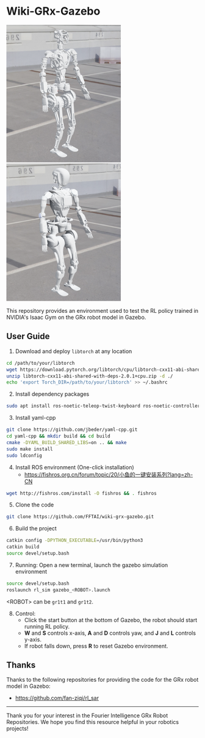 # Wiki-GRx-Gazebo

<img src="./pictures/gr1t1_webots.png" width="300" height="360" />
<img src="./pictures/gr1t2_webots.png" width="300" height="360" />

This repository provides an environment used to test the RL policy trained in NVIDIA's Isaac Gym on the GRx robot model in Gazebo.

## User Guide

1. Download and deploy `libtorch` at any location

```bash
cd /path/to/your/libtorch
wget https://download.pytorch.org/libtorch/cpu/libtorch-cxx11-abi-shared-with-deps-2.0.1%2Bcpu.zip
unzip libtorch-cxx11-abi-shared-with-deps-2.0.1+cpu.zip -d ./
echo 'export Torch_DIR=/path/to/your/libtorch' >> ~/.bashrc
```

2. Install dependency packages

```bash
sudo apt install ros-noetic-teleop-twist-keyboard ros-noetic-controller-interface ros-noetic-gazebo-ros-control ros-noetic-joint-state-controller ros-noetic-effort-controllers ros-noetic-joint-trajectory-controller
```

3. Install yaml-cpp

```bash
git clone https://github.com/jbeder/yaml-cpp.git
cd yaml-cpp && mkdir build && cd build
cmake -DYAML_BUILD_SHARED_LIBS=on .. && make
sudo make install
sudo ldconfig
```

4. Install ROS environment (One-click installation)
    - https://fishros.org.cn/forum/topic/20/小鱼的一键安装系列?lang=zh-CN

```bash
wget http://fishros.com/install -O fishros && . fishros
```

5. Clone the code

```bash
git clone https://github.com/FFTAI/wiki-grx-gazebo.git
```

6. Build the project

```bash
catkin config -DPYTHON_EXECUTABLE=/usr/bin/python3
catkin build
source devel/setup.bash
```

7. Running: Open a new terminal, launch the gazebo simulation environment

```bash
source devel/setup.bash
roslaunch rl_sim gazebo_<ROBOT>.launch
```

\<ROBOT\> can be `gr1t1` and `gr1t2`.

8. Control:
    - Click the start button at the bottom of Gazebo, the robot should start running RL policy.
    - **W** and **S** controls x-axis, **A** and **D** controls yaw, and **J** and **L** controls y-axis.
    - If robot falls down, press **R** to reset Gazebo environment.

## Thanks

Thanks to the following repositories for providing the code for the GRx robot model in Gazebo:

- https://github.com/fan-ziqi/rl_sar

---

Thank you for your interest in the Fourier Intelligence GRx Robot Repositories.
We hope you find this resource helpful in your robotics projects!
